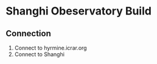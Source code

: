 # Shanghi Obeservatory Build

## Connection

1. Connect to hyrmine.icrar.org
1. Connect to Shanghi 
